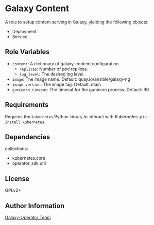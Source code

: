 Galaxy Content
============

A role to setup content serving in Galaxy, yielding the following objects:

* Deployment
* Service

Role Variables
--------------

* `content`: A dictionary of galaxy-content configuration
    * `replicas`: Number of pod replicas.
    * `log_level`: The desired log level.
* `image`: The image name. Default: quay.io/ansible/galaxy-ng
* `image_version`: The image tag. Default: main
* `gunicorn_timeout`: The timeout for the gunicorn process. Default: 90

Requirements
------------

Requires the `kubernetes` Python library to interact with Kubernetes: `pip install kubernetes`.

Dependencies
------------

collections:

  - kubernetes.core
  - operator_sdk.util

License
-------

GPLv2+

Author Information
------------------

[Galaxy-Operator Team](https://github.com/ansible/galaxy-operator)
